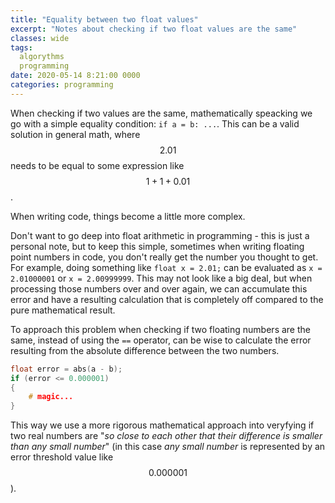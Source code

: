 ```yaml
---
title: "Equality between two float values"
excerpt: "Notes about checking if two float values are the same"
classes: wide
tags: 
  algorythms
  programming
date: 2020-05-14 8:21:00 0000
categories: programming
---
```

When checking if two values are the same, mathematically speacking we go with a simple equality condition: `if a = b: ...`.
This can be a valid solution in general math, where $$2.01$$ needs to be equal to some expression like $$1 + 1 + 0.01$$.

When writing code, things become a little more complex.

Don't want to go deep into float arithmetic in programming - this is just a personal note, but to keep this simple, sometimes when writing floating point numbers in code, you don't really get the number you thought to get. For example, doing something like `float x = 2.01;` can be evaluated as `x = 2.01000001` or `x = 2.00999999`.
This may not look like a big deal, but when processing those numbers over and over again, we can accumulate this error and have a resulting calculation that is completely off compared to the pure mathematical result.

To approach this problem when checking if two floating numbers are the same, instead of using the `==` operator, can be wise to calculate the error resulting from the absolute difference between the two numbers.

~~~ c++
float error = abs(a - b);
if (error <= 0.000001)
{
    # magic...
}
~~~

This way we use a more rigorous mathematical approach into veryfying if two real numbers are "_so close to each other that their difference is smaller than any small number_" (in this case _any small number_ is represented by an error threshold value like $$0.000001$$).

